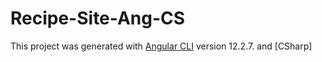 # Recipe-Site-Ang-CS

This project was generated with 
[Angular CLI](https://github.com/angular/angular-cli) version 12.2.7.
and
[CSharp]